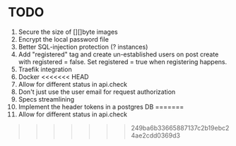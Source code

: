 # TODO
1. Secure the size of [][]byte images
2. Encrypt the local password file
4. Better SQL-injection protection (? instances)
5. Add "registered" tag and create un-established users on post create with registered = false. Set registered = true when registering happens.
6. Traefik integration
7. Docker
<<<<<<< HEAD
8. Allow for different status in api.check 
9. Don't just use the user email for request authorization
10. Specs streamlining
11. Implement the header tokens in a postgres DB
=======
8. Allow for different status in api.check 
>>>>>>> 249ba6b33665887137c2b19ebc24ae2cdd0369d3
